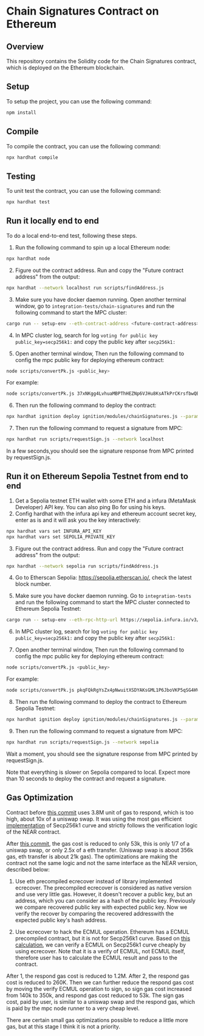 # Chain Signatures Contract on Ethereum

## Overview

This repository contains the Solidity code for the Chain Signatures contract, which is deployed on the Ethereum blockchain.

## Setup

To setup the project, you can use the following command:

```bash
npm install
```

## Compile

To compile the contract, you can use the following command:

```bash
npx hardhat compile
```

## Testing

To unit test the contract, you can use the following command:

```bash
npx hardhat test
```

## Run it locally end to end

To do a local end-to-end test, following these steps.

1. Run the following command to spin up a local Ethereum node:
```bash
npx hardhat node
```

2. Figure out the contract address. Run and copy the "Future contract address" from the output:
```bash
npx hardhat --network localhost run scripts/findAddress.js
```

3. Make sure you have docker daemon running. Open another terminal window, go to `integration-tests/chain-signatures` and run the following command to start the MPC cluster:
```bash
cargo run -- setup-env --eth-contract-address <future-contract-address>
```

4. In MPC cluster log, search for log `voting for public key public_key=secp256k1:` and copy the public key after `secp256k1:`

5. Open another terminal window, Then run the following command to config the mpc public key for deploying ethereum contract:
```bash
node scripts/convertPk.js <public_key>
```
For example:
```bash
node scripts/convertPk.js 37xNKgg4LvhuaMBPThHEZNp6VJHu8KsATkPrCKrsfbwQEas1erep8otiB37F99tvY5aM3s78uzix49t5BjxuBYzD
```

6. Then run the following command to deploy the contract:
```bash
npx hardhat ignition deploy ignition/modules/chainSignatures.js --parameters ignition/params.json --network localhost
```

7. Then run the following command to request a signature from MPC:
```bash
npx hardhat run scripts/requestSign.js --network localhost
```

In a few seconds,you should see the signature response from MPC printed by requestSign.js.

## Run it on Ethereum Sepolia Testnet from end to end
1. Get a Sepolia testnet ETH wallet with some ETH and a infura (MetaMask Developer) API key. You can also ping Bo for using his keys.
2. Config hardhat with the infura api key and ethereum account secret key, enter as is and it will ask you the key interactively:
```bash
npx hardhat vars set INFURA_API_KEY
npx hardhat vars set SEPOLIA_PRIVATE_KEY
```
3. Figure out the contract address. Run and copy the "Future contract address" from the output:
```bash
npx hardhat --network sepolia run scripts/findAddress.js
```

4. Go to Etherscan Sepolia: https://sepolia.etherscan.io/, check the latest block number.

5. Make sure you have docker daemon running. Go to `integration-tests` and run the following command to start the MPC cluster connected to Ethereum Sepolia Testnet:
```bash
cargo run -- setup-env --eth-rpc-http-url https://sepolia.infura.io/v3/<infura-api-key> --eth-rpc-ws-url wss://sepolia.infura.io/ws/v3/<infura-api-key> --eth-account-sk <eth-account-secret-key-without-0x-prefix> --eth-contract-address <future-contract-address>
```

6. In MPC cluster log, search for log `voting for public key public_key=secp256k1:` and copy the public key after `secp256k1:`

7. Open another terminal window, Then run the following command to config the mpc public key for deploying ethereum contract:
```bash
node scripts/convertPk.js <public_key>
```
For example:
```bash
node scripts/convertPk.js pkqFQkRgYsZx4pNwuitXSDYAKsGML1P6JboVKP5qSG4HVatFHUqA8Fzcan49uxBZFyNwCHvr1tJo5KNJMcuWCQ6
```

8. Then run the following command to deploy the contract to Ethereum Sepolia Testnet:
```bash
npx hardhat ignition deploy ignition/modules/chainSignatures.js --parameters ignition/params.json --network sepolia
```

9. Then run the following command to request a signature from MPC:
```bash
npx hardhat run scripts/requestSign.js --network sepolia
```

Wait a moment, you should see the signature response from MPC printed by requestSign.js.

Note that everything is slower on Sepolia compared to local. Expect more than 10 seconds to deploy the contract and request a signature.

## Gas Optimization

Contract before [this commit](https://github.com/sig-net/mpc/pull/58/commits/b4fab2a22195efef8c86dd7e620a130b76d6708c) uses 3.8M unit of gas to respond, which is too high, about 10x of a uniswap swap. It was using the most gas efficient [implementation](https://github.com/witnet/elliptic-curve-solidity) of Secp256k1 curve and strictly follows the verification logic of the NEAR contract.

After [this commit](https://github.com/sig-net/mpc/pull/58/commits/f2308fe3c7352aa0fb6cec6eb868895e6c5bd4ed), the gas cost is reduced to only 53k, this is only 1/7 of a uniswap swap, or only 2.5x of a eth transfer. (Uniswap swap is about 356k gas, eth transfer is about 21k gas). The optimizations are making the contract not the same logic and not the same interface as the NEAR version, described below:

1. Use eth precompiled ecrecover instead of library implemented ecrecover. The precompiled ecrecover is considered as native version and use very little gas. However, it doesn't recover a public key, but an address, which you can consider as a hash of the public key. Previously we compare recovered public key with expected public key. Now we verify the recover by comparing the recovered addresswith the expected public key's hash address.

2. Use ecrecover to hack the ECMUL operation. Ethereum has a ECMUL precompiled contract, but it is not for Secp256k1 curve. Based on [this calculation](https://ethresear.ch/t/you-can-kinda-abuse-ecrecover-to-do-ecmul-in-secp256k1-today/2384), we can verify a ECMUL on Secp256k1 curve cheaply by using ecrecover. Note that it is a verify of ECMUL, not ECMUL itself, therefore user has to calculate the ECMUL result and pass to the contract.

After 1, the respond gas cost is reduced to 1.2M. After 2, the respond gas cost is reduced to 260K. Then we can further reduce the respond gas cost by moving the verify ECMUL operation to sign, so sign gas cost increased from 140k to 350k, and respond gas cost reduced to 53k. The sign gas cost, paid by user, is similar to a uniswap swap and the respond gas, which is paid by the mpc node runner to a very cheap level.

There are certain small gas optimizations possible to reduce a little more gas, but at this stage I think it is not a priority.
